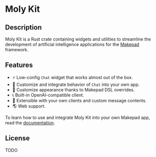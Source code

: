 # Moly Kit

## Description

Moly Kit is a Rust crate containing widgets and utilities to streamline the development
of artificial intelligence applications for the [Makepad](https://github.com/makepad/makepad)
framework.

## Features

- ⚡️ Low-config `Chat` widget that works almost out of the box.
- 🔧 Customize and integrate behavior of `Chat` into your own app.
- 🎨 Customize appearance thanks to Makepad DSL overrides.
- 📞 Built-in OpenAI-compatible client.
- 🧩 Extensible with your own clients and custom message contents.
- 🌎 Web support.

To learn how to use and integrate Moly Kit into your own Makepad app, read the
[documentation](https://moxin-org.github.io/moly/book).

## License

TODO